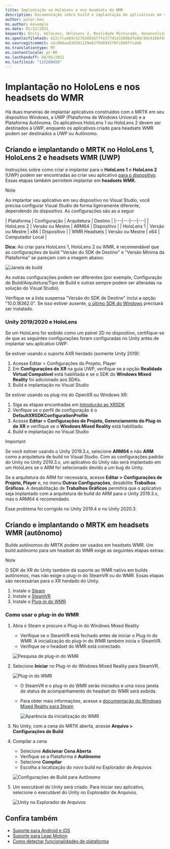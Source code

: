 ```yaml
---
title: Implantação no HoloLens e nos headsets do WMR
description: Documentação sobre build e implantação de aplicativos em vários dispositivos.
author: polar-kev
ms.author: kesemple
ms.date: 01/12/2021
keywords: Unity, HoloLens, HoloLens 2, Realidade Misturada, desenvolvimento, MRTK, Visual Studio
ms.openlocfilehash: 622c7ca4b9c527630b5677fe377d1d3108bdfe08c9dc616bfd4d3256b83b9ab0
ms.sourcegitcommit: a1c086aa83d381129e62f9d8942f0fc889ffcab0
ms.translationtype: MT
ms.contentlocale: pt-BR
ms.lasthandoff: 08/05/2021
ms.locfileid: "115209456"
---
```

# <a name="deploying-to-hololens-and-wmr-headsets"></a>Implantação no HoloLens e nos headsets do WMR

Há duas maneiras de implantar aplicativos construídos com o MRTK em seu dispositivo Windows, a UWP (Plataforma de Windows Univeral) e a Plataforma Autônoma. Os aplicativos HoloLens 1 ou HoloLens 2 devem ser destinados à UWP, enquanto os aplicativos criado para headsets WMR podem ser destinados a UWP ou Autônomo.

## <a name="building-and-deploying-mrtk-to-hololens-1-hololens-2-and-wmr-headsets-uwp"></a>Criando e implantando o MRTK no HoloLens 1, HoloLens 2 e headsets WMR (UWP)

Instruções sobre como criar e implantar para o **HoloLens 1** e **HoloLens 2** (UWP) podem ser encontradas ao criar seu aplicativo [para o dispositivo](/windows/mixed-reality/mrlearning-base-ch1#build-your-application-to-your-device). Essas etapas também permitem implantar em **headsets WMR.**

> [!NOTE]
> Ao implantar seu aplicativo em seu dispositivo no Visual Studio, você precisa configurar Visual Studio de forma ligeiramente diferente, dependendo do dispositivo. As configurações são as a seguir
>
>| Plataforma | Configuração | Arquitetura | Destino |
|---|---|---|---|
| HoloLens 2 | Versão ou Mestre | ARM64 | Dispositivo |
| HoloLens 1 | Versão ou Mestre | x86 | Dispositivo |
| WMR Headsets | Versão ou Mestre | x64 | Computador Local |

**Dica:** Ao criar para HoloLens 1, HoloLens 2 ou WMR, é recomendável que as configurações de build "Versão do SDK de Destino" e "Versão Mínima da Plataforma" se pareçam com a imagem abaixo:

![Janela de build](../features/images/getting-started/BuildWindow.png)

As outras configurações podem ser diferentes (por exemplo, Configuração de Build/Arquitetura/Tipo de Build e outras sempre podem ser alteradas na solução do Visual Studio).

Verifique se a lista suspensa "Versão do SDK de Destino" inclui a opção "10.0.18362.0". Se isso estiver ausente, [o último SDK do Windows](https://developer.microsoft.com/windows/downloads/windows-10-sdk) precisará ser instalado.

### <a name="unity-20192020-and-hololens"></a>Unity 2019/2020 e HoloLens

Se um HoloLens for exibido como um painel 2D no dispositivo, certifique-se de que as seguintes configurações foram configuradas no Unity antes de implantar seu aplicativo UWP:

Se estiver usando o suporte AXR herdado (somente Unity 2019):

1. Acesse Editar > Configurações do Projeto, Player
1. Em **Configurações de XR** na guia UWP, verifique se a opção **Realidade Virtual Compatível** está habilitada e se o SDK do **Windows Mixed Reality** foi adicionado aos SDKs.
1. Build e implantação no Visual Studio

Se estiver usando os plug-ins do OpenXR ou Windows XR:

1. Siga as etapas encontradas em [Introdução ao XRSDK](../configuration/getting-started-with-mrtk-and-xrsdk.md)
1. Verifique se o perfil de configuração é o **DefaultXRSDKConfigurationProfile**
1. Acesse **Editar > Configurações de Projeto, Gerenciamento do Plug-in de XR** e verifique se o **Windows Mixed Reality** está habilitado.
1. Build e implantação no Visual Studio

>[!IMPORTANT]
> Se você estiver usando o Unity 2019.3.x, selecione **ARM64** e não **ARM** como a arquitetura de build no Visual Studio. Com as configurações padrão do Unity no Unity 2019.3.x, um aplicativo do Unity não será implantado em um HoloLens se o ARM for selecionado devido a um bug do Unity.
>
> Se a arquitetura do ARM for necessária, acesse **Editar > Configurações de Projeto, Player** e, no menu **Outras Configurações**, desabilite **Trabalhos Gráficos**. A desabilitação de **Trabalhos Gráficos** permitirá que o aplicativo seja implantado com a arquitetura de build do ARM para o Unity 2019.3.x, mas o ARM64 é recomendado.
>
> Esse problema foi corrigido no Unity 2019.4 e no Unity 2020.3.

## <a name="building-and-deploying-mrtk-to-wmr-headsets-standalone"></a>Criando e implantando o MRTK em headsets WMR (autônomo)

Builds autônomos do MRTK podem ser usados em headsets WMR. Um build autônomo para um headset do WMR exige as seguintes etapas extras:

> [!NOTE]
> O SDK de XR do Unity também dá suporte ao WMR nativo em builds autônomos, mas não exige o plug-in do SteamVR ou do WMR. Essas etapas são necessárias para o XR herdado do Unity.

1. Instale o [Steam](https://store.steampowered.com/about/)
1. Instale o [SteamVR](https://store.steampowered.com/app/250820/SteamVR/)
1. Instale o [Plug-in do WMR](https://store.steampowered.com/app/719950/Windows_Mixed_Reality_for_SteamVR/)

### <a name="how-to-use-wmr-plugin"></a>Como usar o plug-in do WMR

1. Abra o Steam e procure o Plug-in do Windows Mixed Reality
    - Verifique se o SteamVR está fechado antes de iniciar o Plug-in do WMR. A inicialização do plug-in do WMR também inicia o SteamVR.
    - Verifique se o headset do WMR está conectado.

    ![Pesquisa de plug-in do WMR](../features/images/build-deploy/WMR/SteamSearchWMRPlugin.png)

1. Selecione **Iniciar** no Plug-in do Windows Mixed Reality para SteamVR.

    ![Plug-in do WMR](../features/images/build-deploy/WMR/WMRPlugin.png)

    - O SteamVR e o plug-in do WMR serão iniciados e uma nova janela de status de acompanhamento do headset do WMR será exibida.
    - Para obter mais informações, acesse a [documentação do Windows Mixed Reality para Steam](https://support.microsoft.com/help/4053622/windows-10-play-steamvr-games-in-windows-mixed-reality)

        ![Aparência da inicialização do WMR](../features/images/build-deploy/WMR/WMRPluginActive.png)

1. No Unity, com a cena do MRTK aberta, acesse **Arquivo > Configurações de Build**

1. Compilar a cena
    - Selecione **Adicionar Cena Aberta**
    - Verifique se a Plataforma é **Autônomo**
    - Selecione **Compilar**
    - Escolha a localização do novo build no Explorador de Arquivos

    ![Configurações de Build para Autônomo](../features/images/build-deploy/WMR/BuildSettingsStandaloneUnity.png)

1. Um executável do Unity será criado. Para iniciar seu aplicativo, selecione o executável do Unity no Explorador de Arquivos.

    ![Unity no Explorador de Arquivos](../features/images/build-deploy/WMR/FileExplorerUnityExe.png)

## <a name="see-also"></a>Confira também

- [Suporte para Android e iOS](using-ar-foundation.md)
- [Suporte para Leap Motion](leap-motion-mrtk.md)
- [Como detectar funcionalidades de plataforma](detecting-platform-capabilities.md)
